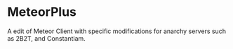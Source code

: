 # MeteorPlus
A edit of Meteor Client with specific modifications for anarchy servers such as 2B2T, and Constantiam.
